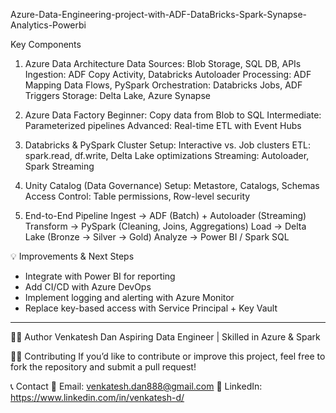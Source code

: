 Azure-Data-Engineering-project-with-ADF-DataBricks-Spark-Synapse-Analytics-Powerbi

Key Components
1. Azure Data Architecture
    Data Sources: Blob Storage, SQL DB, APIs
    Ingestion: ADF Copy Activity, Databricks Autoloader
    Processing: ADF Mapping Data Flows, PySpark
    Orchestration: Databricks Jobs, ADF Triggers
    Storage: Delta Lake, Azure Synapse

2. Azure Data Factory 
    Beginner: Copy data from Blob to SQL
    Intermediate: Parameterized pipelines
    Advanced: Real-time ETL with Event Hubs
   
4. Databricks & PySpark
    Cluster Setup: Interactive vs. Job clusters
    ETL: spark.read, df.write, Delta Lake optimizations
    Streaming: Autoloader, Spark Streaming

5. Unity Catalog (Data Governance)
    Setup: Metastore, Catalogs, Schemas
    Access Control: Table permissions, Row-level security

6. End-to-End Pipeline
    Ingest → ADF (Batch) + Autoloader (Streaming)
    Transform → PySpark (Cleaning, Joins, Aggregations)
    Load → Delta Lake (Bronze → Silver → Gold)
    Analyze → Power BI / Spark SQL

💡 Improvements & Next Steps
- Integrate with Power BI for reporting
- Add CI/CD with Azure DevOps
- Implement logging and alerting with Azure Monitor
- Replace key-based access with Service Principal + Key Vault

---

👨‍💻 Author
Venkatesh Dan
Aspiring Data Engineer | Skilled in Azure & Spark

👨‍💻 Contributing
If you’d like to contribute or improve this project, feel free to fork the repository and submit a pull request!

📞 Contact
📧 Email: venkatesh.dan888@gmail.com 🔗 LinkedIn: https://www.linkedin.com/in/venkatesh-d/
